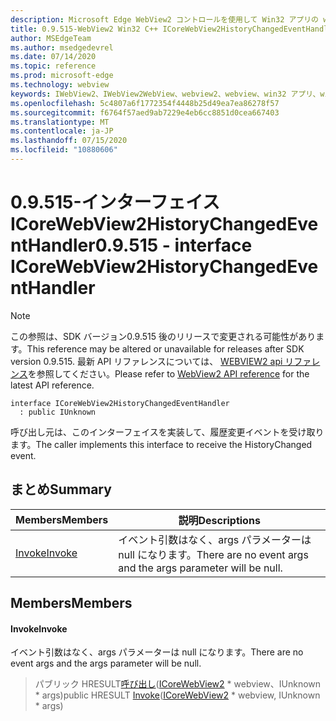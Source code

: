 ```yaml
---
description: Microsoft Edge WebView2 コントロールを使用して Win32 アプリの web コンテンツをホストする
title: 0.9.515-WebView2 Win32 C++ ICoreWebView2HistoryChangedEventHandler
author: MSEdgeTeam
ms.author: msedgedevrel
ms.date: 07/14/2020
ms.topic: reference
ms.prod: microsoft-edge
ms.technology: webview
keywords: IWebView2、IWebView2WebView、webview2、webview、win32 アプリ、win32、edge、ICoreWebView2、ICoreWebView2Controller、browser control、edge html
ms.openlocfilehash: 5c4807a6f1772354f4448b25d49ea7ea86278f57
ms.sourcegitcommit: f6764f57aed9ab7229e4eb6cc8851d0cea667403
ms.translationtype: MT
ms.contentlocale: ja-JP
ms.lasthandoff: 07/15/2020
ms.locfileid: "10880606"
---
```

# <span data-ttu-id="64f46-104">0.9.515-インターフェイス ICoreWebView2HistoryChangedEventHandler</span><span class="sxs-lookup"><span data-stu-id="64f46-104">0.9.515 - interface ICoreWebView2HistoryChangedEventHandler</span></span> 

> [!NOTE]
> <span data-ttu-id="64f46-105">この参照は、SDK バージョン0.9.515 後のリリースで変更される可能性があります。</span><span class="sxs-lookup"><span data-stu-id="64f46-105">This reference may be altered or unavailable for releases after SDK version 0.9.515.</span></span> <span data-ttu-id="64f46-106">最新 API リファレンスについては、 [WEBVIEW2 api リファレンス](../../../webview2-api-reference.md)を参照してください。</span><span class="sxs-lookup"><span data-stu-id="64f46-106">Please refer to [WebView2 API reference](../../../webview2-api-reference.md) for the latest API reference.</span></span>

```
interface ICoreWebView2HistoryChangedEventHandler
  : public IUnknown
```

<span data-ttu-id="64f46-107">呼び出し元は、このインターフェイスを実装して、履歴変更イベントを受け取ります。</span><span class="sxs-lookup"><span data-stu-id="64f46-107">The caller implements this interface to receive the HistoryChanged event.</span></span>

## <span data-ttu-id="64f46-108">まとめ</span><span class="sxs-lookup"><span data-stu-id="64f46-108">Summary</span></span>

 <span data-ttu-id="64f46-109">Members</span><span class="sxs-lookup"><span data-stu-id="64f46-109">Members</span></span>                        | <span data-ttu-id="64f46-110">説明</span><span class="sxs-lookup"><span data-stu-id="64f46-110">Descriptions</span></span>
--------------------------------|---------------------------------------------
[<span data-ttu-id="64f46-111">Invoke</span><span class="sxs-lookup"><span data-stu-id="64f46-111">Invoke</span></span>](#invoke) | <span data-ttu-id="64f46-112">イベント引数はなく、args パラメーターは null になります。</span><span class="sxs-lookup"><span data-stu-id="64f46-112">There are no event args and the args parameter will be null.</span></span>

## <span data-ttu-id="64f46-113">Members</span><span class="sxs-lookup"><span data-stu-id="64f46-113">Members</span></span>

#### <span data-ttu-id="64f46-114">Invoke</span><span class="sxs-lookup"><span data-stu-id="64f46-114">Invoke</span></span> 

<span data-ttu-id="64f46-115">イベント引数はなく、args パラメーターは null になります。</span><span class="sxs-lookup"><span data-stu-id="64f46-115">There are no event args and the args parameter will be null.</span></span>

> <span data-ttu-id="64f46-116">パブリック HRESULT[呼び出し](#invoke)([ICoreWebView2](icorewebview2.md) \* webview、IUnknown \* args)</span><span class="sxs-lookup"><span data-stu-id="64f46-116">public HRESULT [Invoke](#invoke)([ICoreWebView2](icorewebview2.md) \* webview, IUnknown \* args)</span></span>

